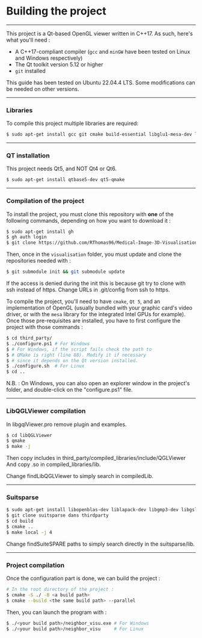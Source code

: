 # Building the project

----

This project is a Qt-based OpenGL viewer written in C++17. As such, here's what you'll need :

- A C++17-compliant compiler (`gcc` and `minGW` have been tested on Linux and Windows respectively)
- The Qt toolkit version 5.12 or higher
- `git` installed

This guide has been tested on Ubuntu 22.04.4 LTS. Some modifications can be needed on other versions.

----

### Libraries

To compile this project multiple libraries are required:
```sh
$ sudo apt-get install gcc git cmake build-essential libglu1-mesa-dev libgl-dev
```

----

### QT installation

This project needs Qt5, and NOT Qt4 or Qt6.
```sh
$ sudo apt-get install qtbase5-dev qt5-qmake
```

----

### Compilation of the project

To install the project, you must clone this repository with __one__ of the following commands, depending on how you want to download it :

```sh
$ sudo apt-get install gh
$ gh auth login
$ git clone https://github.com/RThomas96/Medical-Image-3D-Visualisation-Software.git
```

Then, once in the `visualisation` folder, you must update and clone the repositories needed with :

```sh
$ git submodule init && git submodule update
```

If the access is denied during the init this is because git try to clone with ssh instead of https. Change URLs in .git/config from ssh to https.

To compile the project, you'll need to have `cmake`, `Qt 5`, and an implementation of OpenGL (usually bundled with your graphic card's video driver, or with the `mesa` library for the integrated Intel GPUs for example). Once those pre-requisites are installed, you have to first configure the project with those commands :

```sh
$ cd third_party/
$ ./configure.ps1 # For Windows
$ # For Windows, if the script fails check the path to
$ # QMake is right (line 88). Modify it if necessary
$ # since it depends on the Qt version installed.
$ ./configure.sh  # For Linux
$ cd ..
```

N.B. : On Windows, you can also open an explorer window in the project's folder, and double-click on the "configure.ps1" file.

---

### LibQGLViewer compilation

In libgqlViewer.pro remove plugin and examples.
```sh
$ cd libQGLViewer
$ qmake
$ make -j
```
Then copy includes in third\_party/compiled\_libraries/include/QGLViewer
And copy .so in compiled\_libraries/lib.

Change findLibQGLViewer to simply search in compiledLib.

---

### Suitsparse

```sh
$ sudo apt-get install libopenblas-dev liblapack-dev libgmp3-dev libgsl-dev
$ git clone suitsparse dans thirdparty
$ cd build
$ cmake ..
$ make local -j 4
```
Change findSuiteSPARE paths to simply search directly in the suitsparse/lib.

---

### Project compilation

Once the configuration part is done, we can build the project :

```sh
# In the root directory of the project :
$ cmake -S ./ -B <a build path>
$ cmake --build <the same build path> --parallel
```

Then, you can launch the program with :

```sh
$ ./<your build path>/neighbor_visu.exe # For Windows
$ ./<your build path>/neighbor_visu     # For Linux
```
